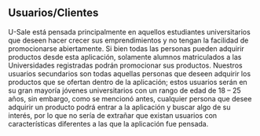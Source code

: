 ## Usuarios/Clientes
U-Sale está pensada principalmente en aquellos estudiantes universitarios que deseen hacer crecer sus emprendimientos y no tengan la facilidad de promocionarse abiertamente. Si bien todas las personas pueden adquirir productos desde esta aplicación, solamente alumnos matriculados a las Universidades registradas podrán promocionar sus productos. Nuestros usuarios secundarios son todas aquellas personas que deseen adquirir los productos que se ofertan dentro de la aplicación; estos usuarios serán en su gran mayoría jóvenes universitarios con un rango de edad de 18 – 25 años, sin embargo, como se mencionó antes, cualquier persona que desee adquirir un producto podrá entrar a la aplicación y buscar algo de su interés, por lo que no sería de extrañar que existan usuarios con características diferentes a las que la aplicación fue pensada. 

